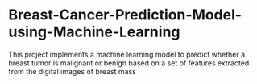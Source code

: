 # Breast-Cancer-Prediction-Model-using-Machine-Learning
This project implements a machine learning model to predict whether a breast tumor is malignant or benign based on a set of features extracted from the digital images of breast mass
